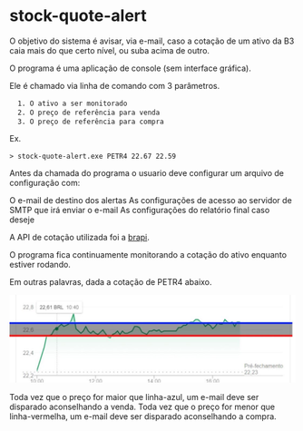 # stock-quote-alert
O objetivo do sistema é avisar, via e-mail, caso a cotação de um ativo da B3 caia mais do que certo nível, ou suba acima de outro.

O programa é uma aplicação de console (sem interface gráfica).

Ele é chamado via linha de comando com 3 parâmetros.
```
  1. O ativo a ser monitorado
  2. O preço de referência para venda
  3. O preço de referência para compra
```

Ex.
```
> stock-quote-alert.exe PETR4 22.67 22.59 
```

Antes da chamada do programa o usuario deve configurar um arquivo de configuração com:

O e-mail de destino dos alertas
As configurações de acesso ao servidor de SMTP que irá enviar o e-mail
As configurações do relatório final caso deseje


A API de cotação utilizada foi a <a href="https://brapi.ga/">brapi</a>.

O programa fica continuamente monitorando a cotação do ativo enquanto estiver rodando.



Em outras palavras, dada a cotação de PETR4 abaixo.

<img src="cotacaoPETR4.JPG">

Toda vez que o preço for maior que linha-azul, um e-mail deve ser disparado aconselhando a venda.
Toda vez que o preço for menor que linha-vermelha, um e-mail deve ser disparado aconselhando a compra.

